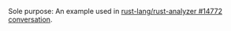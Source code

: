 Sole purpose: An example used in [rust-lang/rust-analyzer #14772
conversation](https://github.com/rust-lang/rust-analyzer/issues/14772).